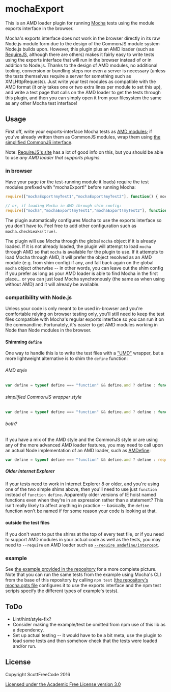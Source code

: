 # mochaExport

This is an AMD loader plugin for running [Mocha](https://github.com/mochajs/mocha) tests using the module exports interface in the browser.

Mocha's exports interface does not work in the browser directly in its raw Node.js module form due to the design of the CommonJS module system Node.js builds upon. However, this plugin plus an AMD loader (such as [RequireJS](http://requirejs.org/), although there are others) makes it fairly easy to write tests using the exports interface that will run in the browser instead of or in addition to Node.js. Thanks to the design of AMD modules, no additional tooling, conversion or bundling steps nor even a server is necessary (unless the tests themselves require a server for something such as XMLHttpRequests). Just write your test modules as compatible with the AMD format (it only takes one or two extra lines per module to set this up), and write a test page that calls on the AMD loader to get the tests through this plugin, and then you can simply open it from your filesystem the same as any other Mocha test interface!

## Usage

First off, write your exports-interface Mocha tests as [AMD modules](https://github.com/amdjs/amdjs-api); if you've already written them as CommonJS modules, wrap them using [the simplified CommonJS interface](http://requirejs.org/docs/commonjs.html#manualconversion).

Note: [RequireJS's site](http://requirejs.org/) has a lot of good info on this, but you should be able to use *any AMD loader that supports plugins.*

### in browser

Have your page (or the test-running module it loads) require the test modules prefixed with "mochaExport!" before running Mocha:
```js
require(["mochaExport!myTest1","mochaExport!myTest2"], function() { mocha.run() })

// or, if loading Mocha in AMD through shim config:
require(["mocha","mochaExport!myTest1","mochaExport!myTest2"], function(mocha) { mocha.run() })
```

The plugin automatically configures Mocha to use the exports interface so you don't have to. Feel free to add other configuration such as `mocha.checkLeaks(true)`.

The plugin will use Mocha through the global `mocha` object if it is already loaded. If it is not already loaded, the plugin will attempt to load `mocha` through AMD so that `mocha` is available for the plugin to use. If it attempts to load Mocha through AMD, it will prefer the object resolved as an AMD module (e.g. from shim config) if any, and fall back again on the global `mocha` object otherwise -- in other words, you can leave out the shim config if you prefer as long as your AMD loader is able to find Mocha in the first place... or you can just load Mocha synchronously (the same as when using without AMD) and it will already be available.

### compatibility with Node.js

Unless your code is only meant to be used in-browser and you're comfortable relying on browser testing only, you'll still need to keep the test files compatible with Mocha's regular exports interface so you can run it on the commandline. Fortunately, it's easier to get AMD modules working in Node than Node modules in the browser.

#### Shimming `define`

One way to handle this is to write the test files with a ["UMD"](https://github.com/umdjs/umd) wrapper, but a more lightweight alternative is to shim the `define` function:

######  AMD style

```js
var define = typeof define === "function" && define.amd ? define : function define(deps, factory) { module.exports = factory.apply(undefined, deps.map(require)) }
```

###### simplified CommonJS wrapper style

```js
var define = typeof define === "function" && define.amd ? define : function define(factory) { factory(require, exports, module) }
```

###### both?

If you have a mix of the AMD style and the CommonJS style or are using any of the more advanced AMD loader features, you may need to call upon an actual Node implementation of an AMD loader, such as [AMDefine](https://www.npmjs.com/package/amdefine):
```js
var define = typeof define === "function" && define.amd ? define : require("amdefine")(module, require)
```

##### Older Internet Explorer

If your tests need to work in Internet Explorer 8 or older, and you're using one of the two simple shims above, then you'll need to use just `function` instead of `function define`. Apparently older versions of IE hoist named functions even when they're in an expression rather than a statement? This isn't really likely to affect anything in practice -- basically, the `define` function won't be named if for some reason your code is looking at that.

#### outside the test files

If you don't want to put the shims at the top of every test file, or if you need to support AMD modules in your actual code as well as the tests, you may need to `--require` an AMD loader such as [`--require amdefine/intercept`](https://github.com/jrburke/amdefine/#amdefineintercept).

### example

See [the example provided in the repository](example) for a more complete picture. Note that you can run the same tests from the example using Mocha's CLI from the base of this repository by calling `npm test` ([the repository's mocha.opts file](test/mocha.opts) configures it to use the exports interface and the npm test scripts specify the different types of example's tests).

## ToDo
- Lint/hint/style-fix?
- Consider making the example/test be omitted from npm use of this lib as a dependency.
- Set up actual testing -- it would have to be a bit meta, use the plugin to load some tests and then somehow check that the tests were loaded and/or run.

## License

Copyright ScottFreeCode 2016

[Licensed under the Academic Free License version 3.0](LICENSE.txt)
